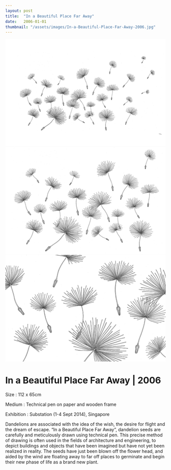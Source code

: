 ```yaml
---
layout: post
title:  "In a Beautiful Place Far Away"
date:   2006-01-01
thumbnail: "/assets/images/In-a-Beautiful-Place-Far-Away-2006.jpg"
---
```


![My image Name](/assets/images/In-A-Beautiful-Place-Far-Away_01.jpg)
![My image Name](/assets/images/In-A-Beautiful-Place-Far-Away_02.jpg)
![My image Name](/assets/images/In-A-Beautiful-Place-Far-Away_03.jpg)

# In a Beautiful Place Far Away | 2006

Size
: 112 x 65cm

Medium
: Technical pen on paper and wooden frame

Exhibition
: Substation (1-4 Sept 2014), Singapore

Dandelions are associated with the idea of the wish, the desire for flight and the dream of escape.  “In a Beautiful Place Far Away”, dandelion seeds are carefully and meticulously drawn using technical pen.  This precise method of drawing is often used in the fields of architecture and engineering, to depict buildings and objects that have been imagined but have not yet been realized in reality.  The seeds have just been blown off the flower head, and aided by the wind are floating away to far off places to germinate and begin their new phase of life as a brand new plant.